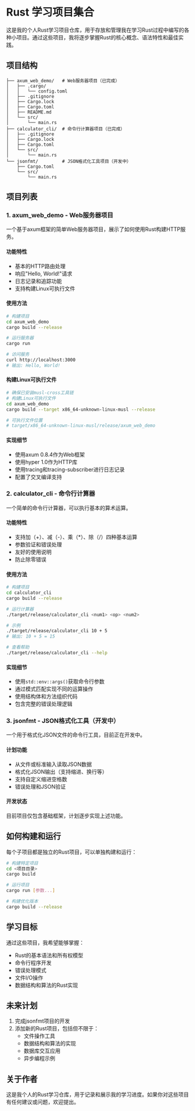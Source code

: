 # Rust 学习项目集合

这是我的个人Rust学习项目仓库，用于存放和管理我在学习Rust过程中编写的各种小项目。通过这些项目，我将逐步掌握Rust的核心概念、语法特性和最佳实践。

## 项目结构

```
├── axum_web_demo/   # Web服务器项目（已完成）
│   ├── .cargo/
│   │   └── config.toml
│   ├── .gitignore
│   ├── Cargo.lock
│   ├── Cargo.toml
│   ├── README.md
│   └── src/
│       └── main.rs
├── calculator_cli/  # 命令行计算器项目（已完成）
│   ├── .gitignore
│   ├── Cargo.lock
│   ├── Cargo.toml
│   └── src/
│       └── main.rs
└── jsonfmt/         # JSON格式化工具项目（开发中）
    ├── Cargo.toml
    └── src/
        └── main.rs
```

## 项目列表

### 1. axum_web_demo - Web服务器项目

一个基于axum框架的简单Web服务器项目，展示了如何使用Rust构建HTTP服务。

#### 功能特性
- 基本的HTTP路由处理
- 响应"Hello, World!"请求
- 日志记录和追踪功能
- 支持构建Linux可执行文件

#### 使用方法

```bash
# 构建项目
cd axum_web_demo
cargo build --release

# 运行服务器
cargo run

# 访问服务
curl http://localhost:3000
# 输出: Hello, World!
```

#### 构建Linux可执行文件

```bash
# 确保已安装musl-cross工具链
# 构建Linux可执行文件
cd axum_web_demo
cargo build --target x86_64-unknown-linux-musl --release

# 可执行文件位置
# target/x86_64-unknown-linux-musl/release/axum_web_demo
```

#### 实现细节
- 使用axum 0.8.4作为Web框架
- 使用hyper 1.0作为HTTP库
- 使用tracing和tracing-subscriber进行日志记录
- 配置了交叉编译支持

### 2. calculator_cli - 命令行计算器

一个简单的命令行计算器，可以执行基本的算术运算。

#### 功能特性
- 支持加（+）、减（-）、乘（*）、除（/）四种基本运算
- 参数验证和错误处理
- 友好的使用说明
- 防止除零错误

#### 使用方法

```bash
# 构建项目
cd calculator_cli
cargo build --release

# 运行计算器
./target/release/calculator_cli <num1> <op> <num2>

# 示例
./target/release/calculator_cli 10 + 5
# 输出: 10 + 5 = 15

# 查看帮助
./target/release/calculator_cli --help
```

#### 实现细节
- 使用`std::env::args()`获取命令行参数
- 通过模式匹配实现不同的运算操作
- 使用结构体和方法组织代码
- 包含完整的错误处理逻辑

### 3. jsonfmt - JSON格式化工具（开发中）

一个用于格式化JSON文件的命令行工具，目前正在开发中。

#### 计划功能
- 从文件或标准输入读取JSON数据
- 格式化JSON输出（支持缩进、换行等）
- 支持自定义缩进空格数
- 错误处理和JSON验证

#### 开发状态
目前项目仅包含基础框架，计划逐步实现上述功能。

## 如何构建和运行

每个子项目都是独立的Rust项目，可以单独构建和运行：

```bash
# 构建特定项目
cd <项目目录>
cargo build

# 运行项目
cargo run [参数...]

# 构建优化版本
cargo build --release
```

## 学习目标

通过这些项目，我希望能够掌握：
- Rust的基本语法和所有权模型
- 命令行程序开发
- 错误处理模式
- 文件I/O操作
- 数据结构和算法的Rust实现

## 未来计划

1. 完成jsonfmt项目的开发
2. 添加新的Rust项目，包括但不限于：
   - 文件操作工具
   - 数据结构和算法的实现
   - 数据库交互应用
   - 异步编程示例

## 关于作者

这是我个人的Rust学习仓库，用于记录和展示我的学习进度。如果你对这些项目有任何建议或问题，欢迎提出。